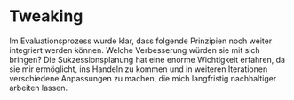 # Tweaking

Im Evaluationsprozess wurde klar, dass folgende Prinzipien noch weiter integriert werden können. Welche Verbesserung würden sie mit sich bringen? Die Sukzessionsplanung hat eine enorme Wichtigkeit erfahren, da sie mir ermöglicht, ins Handeln zu kommen und in weiteren Iterationen verschiedene Anpassungen zu machen, die mich langfristig nachhaltiger arbeiten lassen.
